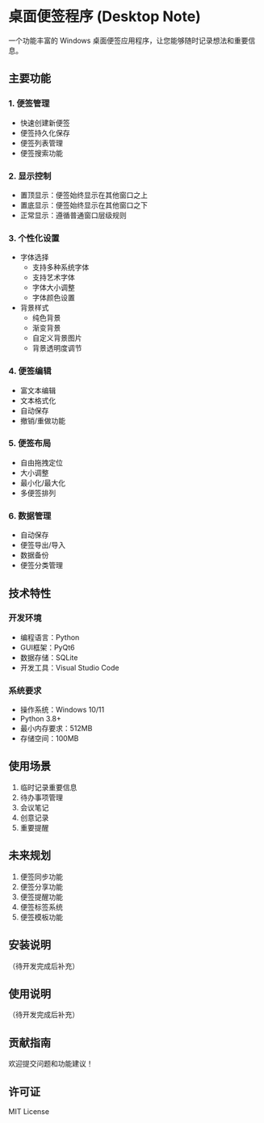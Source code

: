# 桌面便签程序 (Desktop Note)

一个功能丰富的 Windows 桌面便签应用程序，让您能够随时记录想法和重要信息。

## 主要功能

### 1. 便签管理
- 快速创建新便签
- 便签持久化保存
- 便签列表管理
- 便签搜索功能

### 2. 显示控制
- 置顶显示：便签始终显示在其他窗口之上
- 置底显示：便签始终显示在其他窗口之下
- 正常显示：遵循普通窗口层级规则

### 3. 个性化设置
- 字体选择
  - 支持多种系统字体
  - 支持艺术字体
  - 字体大小调整
  - 字体颜色设置
- 背景样式
  - 纯色背景
  - 渐变背景
  - 自定义背景图片
  - 背景透明度调节

### 4. 便签编辑
- 富文本编辑
- 文本格式化
- 自动保存
- 撤销/重做功能

### 5. 便签布局
- 自由拖拽定位
- 大小调整
- 最小化/最大化
- 多便签排列

### 6. 数据管理
- 自动保存
- 便签导出/导入
- 数据备份
- 便签分类管理

## 技术特性

### 开发环境
- 编程语言：Python
- GUI框架：PyQt6
- 数据存储：SQLite
- 开发工具：Visual Studio Code

### 系统要求
- 操作系统：Windows 10/11
- Python 3.8+
- 最小内存要求：512MB
- 存储空间：100MB

## 使用场景
1. 临时记录重要信息
2. 待办事项管理
3. 会议笔记
4. 创意记录
5. 重要提醒

## 未来规划
1. 便签同步功能
2. 便签分享功能
3. 便签提醒功能
4. 便签标签系统
5. 便签模板功能

## 安装说明
（待开发完成后补充）

## 使用说明
（待开发完成后补充）

## 贡献指南
欢迎提交问题和功能建议！

## 许可证
MIT License 